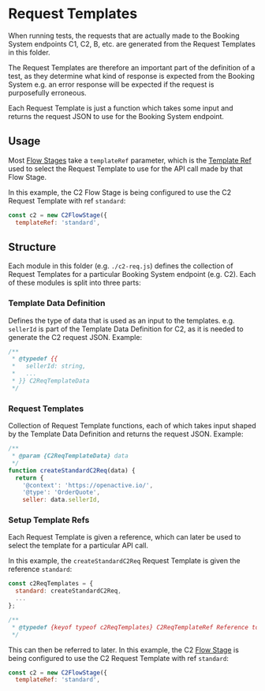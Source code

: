 # Request Templates

When running tests, the requests that are actually made to the Booking System endpoints C1, C2, B, etc. are generated from the Request Templates in this folder.

The Request Templates are therefore an important part of the definition of a test, as they determine what kind of response is expected from the Booking System e.g. an error response will be expected if the request is purposefully erroneous.

Each Request Template is just a function which takes some input and returns the request JSON to use for the Booking System endpoint.

## Usage

Most [Flow Stages](../helpers/flow-stages/README.md) take a `templateRef` parameter, which is the [Template Ref](#setup-template-refs) used to select the Request Template to use for the API call made by that Flow Stage.

In this example, the C2 Flow Stage is being configured to use the C2 Request Template with ref `standard`:

```js
const c2 = new C2FlowStage({
  templateRef: 'standard',
```

## Structure

Each module in this folder (e.g. `./c2-req.js`) defines the collection of Request Templates for a particular Booking System endpoint (e.g. C2). Each of these modules is split into three parts:

### Template Data Definition

Defines the type of data that is used as an input to the templates. e.g. `sellerId` is part of the Template Data Definition for C2, as it is needed to generate the C2 request JSON. Example:

```js
/**
 * @typedef {{
 *   sellerId: string,
 *   ...
 * }} C2ReqTemplateData
 */
```

### Request Templates

Collection of Request Template functions, each of which takes input shaped by the Template Data Definition and returns the request JSON. Example:

```js
/**
 * @param {C2ReqTemplateData} data
 */
function createStandardC2Req(data) {
  return {
    '@context': 'https://openactive.io/',
    '@type': 'OrderQuote',
    seller: data.sellerId,
```

### Setup Template Refs

Each Request Template is given a reference, which can later be used to select the template for a particular API call.

In this example, the `createStandardC2Req` Request Template is given the reference `standard`:

```js
const c2ReqTemplates = {
  standard: createStandardC2Req,
  ...
};

/**
 * @typedef {keyof typeof c2ReqTemplates} C2ReqTemplateRef Reference to a particular C2 Request template
 */
```

This can then be referred to later. In this example, the C2 [Flow Stage](../helpers/flow-stages/README.md) is being configured to use the C2 Request Template with ref `standard`:

```js
const c2 = new C2FlowStage({
  templateRef: 'standard',
```
